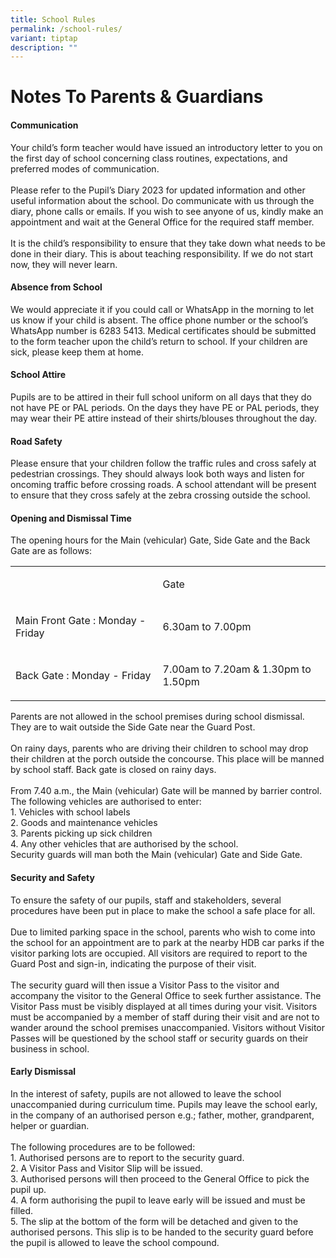 ```yaml
---
title: School Rules
permalink: /school-rules/
variant: tiptap
description: ""
---
```

<h1><strong>Notes To Parents &amp; Guardians</strong></h1>
<h4><strong>Communication</strong></h4>
<p>Your child’s form teacher would have issued an introductory letter to
you on the first day of school concerning class routines, expectations,
and preferred modes of communication.
<br>
<br>Please refer to the Pupil’s Diary 2023 for updated information and other
useful information about the school. Do communicate with us through the
diary, phone calls or emails. If you wish to see anyone of us, kindly make
an appointment and wait at the General Office for the required staff member.
<br>
<br>It is the child’s responsibility to ensure that they take down what needs
to be done in their diary. This is about teaching responsibility. If we
do not start now, they will never learn.
<br>
</p>
<h4><strong>Absence from School</strong></h4>
<p>We would appreciate it if you could call or WhatsApp in the morning to
let us know if your child is absent. The office phone number or the school’s
WhatsApp number is 6283 5413. Medical certificates should be submitted
to the form teacher upon the child’s return to school. If your children
are sick, please keep them at home.
<br>
</p>
<h4><strong>School Attire</strong></h4>
<p>Pupils are to be attired in their full school uniform on all days that
they do not have PE or PAL periods. On the days they have PE or PAL periods,
they may wear their PE attire instead of their shirts/blouses throughout
the day.
<br>
</p>
<h4><strong>Road Safety</strong></h4>
<p>Please ensure that your children follow the traffic rules and cross safely
at pedestrian crossings. They should always look both ways and listen for
oncoming traffic before crossing roads. A school attendant will be present
to ensure that they cross safely at the zebra crossing outside the school.
<br>
</p>
<h4><strong>Opening and Dismissal Time</strong></h4>
<p>The opening hours for the Main (vehicular) Gate, Side Gate and the Back
Gate are as follows:</p>
<table style="minWidth: 50px">
<colgroup>
<col>
<col>
</colgroup>
<tbody>
<tr>
<td rowspan="1" colspan="1">
<p></p>
</td>
<td rowspan="1" colspan="1">
<p>Gate</p>
</td>
</tr>
<tr>
<td rowspan="1" colspan="1">
<p>Main Front Gate : Monday - Friday</p>
</td>
<td rowspan="1" colspan="1">
<p>6.30am to 7.00pm</p>
</td>
</tr>
<tr>
<td rowspan="1" colspan="1">
<p>Back Gate : Monday - Friday</p>
</td>
<td rowspan="1" colspan="1">
<p>7.00am to 7.20am &amp; 1.30pm to 1.50pm</p>
</td>
</tr>
</tbody>
</table>
<p>Parents are not allowed in the school premises during school dismissal.
They are to wait outside the Side Gate near the Guard Post.
<br>
<br>On rainy days, parents who are driving their children to school may drop
their children at the porch outside the concourse. This place will be manned
by school staff. Back gate is closed on rainy days.
<br>
<br>From 7.40 a.m., the Main (vehicular) Gate will be manned by barrier control.
The following vehicles are authorised to enter:
<br>1. Vehicles with school labels
<br>2. Goods and maintenance vehicles
<br>3. Parents picking up sick children
<br>4. Any other vehicles that are authorised by the school.
<br>Security guards will man both the Main (vehicular) Gate and Side Gate.
<br>
</p>
<h4><strong>Security and Safety</strong></h4>
<p>To ensure the safety of our pupils, staff and stakeholders, several procedures
have been put in place to make the school a safe place for all.
<br>
<br>Due to limited parking space in the school, parents who wish to come into
the school for an appointment are to park at the nearby HDB car parks if
the visitor parking lots are occupied. All visitors are required to report
to the Guard Post and sign-in, indicating the purpose of their visit.
<br>
<br>The security guard will then issue a Visitor Pass to the visitor and accompany
the visitor to the General Office to seek further assistance. The Visitor
Pass must be visibly displayed at all times during your visit. Visitors
must be accompanied by a member of staff during their visit and are not
to wander around the school premises unaccompanied. Visitors without Visitor
Passes will be questioned by the school staff or security guards on their
business in school.
<br>
</p>
<h4><strong>Early Dismissal</strong></h4>
<p>In the interest of safety, pupils are not allowed to leave the school
unaccompanied during curriculum time. Pupils may leave the school early,
in the company of an authorised person e.g.; father, mother, grandparent,
helper or guardian.
<br>
<br>The following procedures are to be followed:
<br>1. Authorised persons are to report to the security guard.
<br>2. A Visitor Pass and Visitor Slip will be issued.
<br>3. Authorised persons will then proceed to the General Office to pick
the pupil up.
<br>4. A form authorising the pupil to leave early will be issued and must
be filled.
<br>5. The slip at the bottom of the form will be detached and given to the
authorised persons. This slip is to be handed to the security guard before
the pupil is allowed to leave the school compound.</p>
<h4></h4>
<p></p>